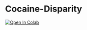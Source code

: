 # Cocaine-Disparity
[![Open In Colab](https://colab.research.google.com/assets/colab-badge.svg)](https://github.com/Blackfish5088/Cocaine-Disparity/blob/main/cocaine_disparity.ipynb)
